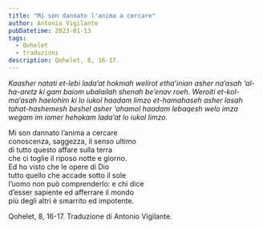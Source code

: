 ```yaml
---
title: "Mi son dannato l'anima a cercare"
author: Antonio Vigilante
pubDatetime: 2023-01-13
tags: 
  - Qohelet
  - traduzioni
description: Qohelet, 8, 16-17.
---
```


_Kaasher natati et-lebi lada’at hokmah welirot etha’inian asher na’asah ‘al-ha-aretz ki gam baiom ubalailah shenah be’enav roeh. Weroiti et-kol-ma’asah haelohim ki lo iukol haadam limzo et-hamahaseh asher lasah tahat-hashemesh beshel asher ‘ahamol haadam lebaqesh welo imza wegam im iomer hehokam lada’at lo iukol limzo._

Mi son dannato l’anima a cercare  
conoscenza, saggezza, il senso ultimo  
di tutto questo affare sulla terra  
che ci toglie il riposo notte e giorno.  
Ed ho visto che le opere di Dio  
tutto quello che accade sotto il sole  
l’uomo non può comprenderlo: e chi dice  
d’esser sapiente ed afferrare il mondo  
più degli altri è smarrito ed impotente.

Qohelet, 8, 16-17. Traduzione di Antonio Vigilante.
